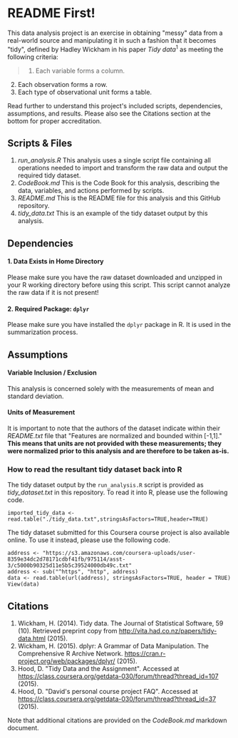 # README First!

This data analysis project is an exercise in obtaining "messy" data from a real-world source and manipulating it in such a fashion that it becomes "tidy", defined by Hadley Wickham in his paper _Tidy data_<sup>1</sup> as meeting the following criteria:

> 1. Each variable forms a column.
2. Each observation forms a row.
3. Each type of observational unit forms a table.

Read further to understand this project's included scripts, dependencies, assumptions, and results. Please also see the Citations section at the bottom for proper accreditation.

## Scripts & Files

1. *run_analysis.R*
  This analysis uses a single script file containing all operations needed to import and transform the raw data and output the required tidy dataset.
2. *CodeBook.md*
  This is the Code Book for this analysis, describing the data, variables, and actions performed by scripts. 
3. *README.md*
  This is the README file for this analysis and this GitHub repository.
4. *tidy_data.txt*
  This is an example of the tidy dataset output by this analysis.

## Dependencies

#### 1. Data Exists in Home Directory
Please make sure you have the raw dataset downloaded and unzipped in your R working directory before using this script. This script cannot analyze the raw data if it is not present!

#### 2. Required Package: <code>dplyr</code>
Please make sure you have installed the <code>dplyr</code> package in R. It is used in the summarization process.

## Assumptions

#### Variable Inclusion / Exclusion
This analysis is concerned solely with the measurements of mean and standard deviation.

#### Units of Measurement
It is important to note that the authors of the dataset indicate within their *README.txt* file that "Features are normalized and bounded within [-1,1]." **This means that units are not provided with these measurements; they were normalized prior to this analysis and are therefore to be taken as-is.**

### How to read the resultant tidy dataset back into R

The tidy dataset output by the <code>run_analysis.R</code> script is provided as *tidy_dataset.txt* in this repository. To read it into R, please use the following code.
````
imported_tidy_data <- read.table("./tidy_data.txt",stringsAsFactors=TRUE,header=TRUE)
````
The tidy dataset submitted for this Coursera course project is also available online. To use it instead, please use the following code.
````
address <- "https://s3.amazonaws.com/coursera-uploads/user-8359e34dc2d78171cdbf41fb/975114/asst-3/c5000b90325d11e5b5c39524000db49c.txt"
address <- sub("^https", "http", address)
data <- read.table(url(address), stringsAsFactors=TRUE, header = TRUE)
View(data)
````

## Citations
1. Wickham, H. (2014). Tidy data. The Journal of Statistical Software, 59 (10). Retrieved preprint copy from http://vita.had.co.nz/papers/tidy-data.html (2015).
2. Wickham, H. (2015). dplyr: A Grammar of Data Manipulation. The Comprehensive R Archive Network. https://cran.r-project.org/web/packages/dplyr/ (2015).
3. Hood, D. "Tidy Data and the Assignment". Accessed at https://class.coursera.org/getdata-030/forum/thread?thread_id=107 (2015).
4. Hood, D. "David's personal course project FAQ". Accessed at https://class.coursera.org/getdata-030/forum/thread?thread_id=37 (2015).

Note that additional citations are provided on the *CodeBook.md* markdown document.